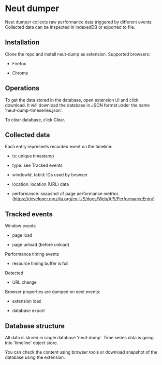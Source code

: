 # Neut dumper

Neut dumper collects raw performance data triggered by different events. Collected
data can be inspected in IndexedDB or exported to file.

## Installation

Clone the repo and install neut-dump as extension. Supported browsers:

* Firefox

* Chrome

## Operations

To get the data stored in the database, open extension UI and click download.
It will download the database in JSON format under the name 'neut-dump-timeseries.json'.

To clear database, click Clear.

## Collected data

Each entry represents recorded event on the timeline:

* ts: unique timestamp

* type: see Tracked events

* windowId, tabId: IDs used by browser

* location: location (URL) data

* performance: snapshot of page performance metrics (https://developer.mozilla.org/en-US/docs/Web/API/PerformanceEntry)

## Tracked events

Window events

* page load

* page unload (before unload)

Performance timing events

* resource timing buffer is full

Detected

* URL change

Browser properties are dumped on next events:

* extension load

* database export


## Database structure

All data is stored in single database 'neut-dump'. Time series data is going into
'timeline' object store.

You can check the content using browser tools or download snapshot of the database
using the extension.
